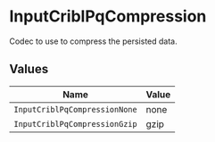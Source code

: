 # InputCriblPqCompression

Codec to use to compress the persisted data.


## Values

| Name                          | Value                         |
| ----------------------------- | ----------------------------- |
| `InputCriblPqCompressionNone` | none                          |
| `InputCriblPqCompressionGzip` | gzip                          |